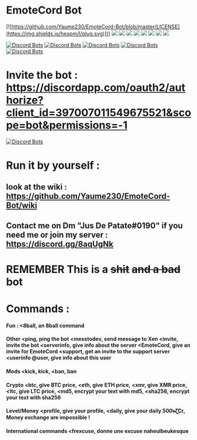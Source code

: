 # EmoteCord Bot

[![https://github.com/Yaume230/EmoteCord-Bot/blob/master/LICENSE](https://img.shields.io/hexpm/l/plug.svg)]()
[![](https://img.shields.io/badges/uses-js.svg)]()
[![](https://img.shields.io/badge/use%20NodeJS-v9.4-brightgreen.svg)]()
[![](https://img.shields.io/badge/use%20DiscordJS-v11.0-brightgreen.svg)]()
[![](https://img.shields.io/badge/dev%20by-Xen-brightgreen.svg)]()
[![](https://img.shields.io/badges/built%20with-love-brightgreen.svg)]()
[![](https://img.shields.io/badges/uses-badges-brightgreen.svg)]()
[![](https://img.shields.io/badge/60%20percent%20of%20the%20time-works%20every%20time-brightgreen.svg)]()
[![](https://img.shields.io/badge/dev%20for-EmoteCord-brightgreen.svg)]()

[![Discord Bots](https://discordbots.org/api/widget/status/397007011549675521.svg)](https://discordbots.org/bot/397007011549675521)
[![Discord Bots](https://discordbots.org/api/widget/servers/397007011549675521.svg)](https://discordbots.org/bot/397007011549675521)
[![Discord Bots](https://discordbots.org/api/widget/upvotes/397007011549675521.svg)](https://discordbots.org/bot/397007011549675521)
[![Discord Bots](https://discordbots.org/api/widget/lib/397007011549675521.svg)](https://discordbots.org/bot/397007011549675521)
[![Discord Bots](https://discordbots.org/api/widget/owner/397007011549675521.svg)](https://discordbots.org/bot/397007011549675521)

# Invite the bot : https://discordapp.com/oauth2/authorize?client_id=397007011549675521&scope=bot&permissions=-1

[![Discord Bots](https://discordbots.org/api/widget/397007011549675521.svg)](https://discordbots.org/bot/397007011549675521)

# Run it by yourself :

## look at the wiki : https://github.com/Yaume230/EmoteCord-Bot/wiki

## Contact me on Dm "Jus De Patate#0190" if you need me or join my server : https://discord.gg/8aqUgNk

# **REMEMBER** This is a ~~shit~~ ~~and a bad~~ bot

# Commands :
#### Fun : <8ball, an 8ball command
#### Other <ping, ping the bot <messtodev, send message to Xen <invite, invite the bot <serverinfo, give info about the server <EmoteCord, give an invite for EmoteCord <support, get an invite to the support server <userinfo @user, give info about this user
#### Mods <kick, kick, <ban, ban
#### Crypto <btc, give BTC price, <eth, give ETH price, <xmr, give XMR price, <ltc, give LTC price, <md5, encrypt your text with md5, <sha256, encrypt your text with sha256
#### Level/Money <profile, give your profile, <daily, give your daily 500๖̶̶̶ζ͜͡Cr, **Money exchange are impossible !**
#### International commands <frexcuse, donne une excuse naheulbeukesque
